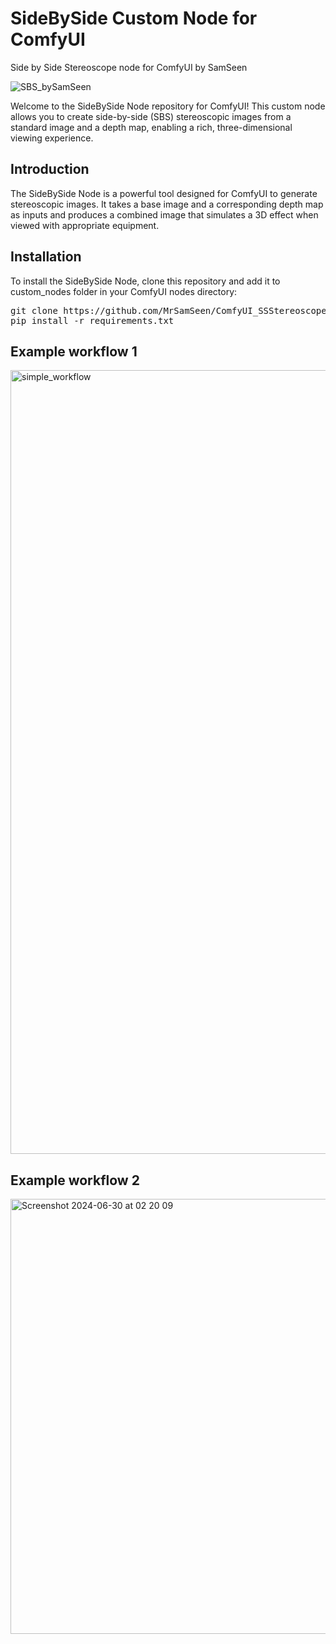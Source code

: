 # SideBySide Custom Node for ComfyUI
<p>Side by Side Stereoscope node for ComfyUI by SamSeen</p>

![SBS_bySamSeen](https://github.com/MrSamSeen/ComfyUI_SSStereoscope/assets/8541558/45016b16-81b7-430c-81a5-ec63627398e8)

<p>Welcome to the SideBySide Node repository for ComfyUI! This custom node allows you to create side-by-side (SBS) stereoscopic images from a standard image and a depth map, enabling a rich, three-dimensional viewing experience.</p>

<h2>Introduction</h2>
<p>The SideBySide Node is a powerful tool designed for ComfyUI to generate stereoscopic images. It takes a base image and a corresponding depth map as inputs and produces a combined image that simulates a 3D effect when viewed with appropriate equipment.</p>


<h2>Installation</h2>
<p>To install the SideBySide Node, clone this repository and add it to custom_nodes folder in your ComfyUI nodes directory:</p>
<pre>git clone https://github.com/MrSamSeen/ComfyUI_SSStereoscope.git
pip install -r requirements.txt
</pre>

<h2>Example workflow 1</h2>
<img width="1254" alt="simple_workflow" src="https://github.com/MrSamSeen/ComfyUI_SSStereoscope/assets/8541558/6b972838-07ca-4e64-a3a4-32277ddcf4c7">

<h2>Example workflow 2</h2>
<img width="696" alt="Screenshot 2024-06-30 at 02 20 09" src="https://github.com/MrSamSeen/ComfyUI_SSStereoscope/assets/8541558/1272a5ad-9d12-4b86-8284-08bbe48bd116">

